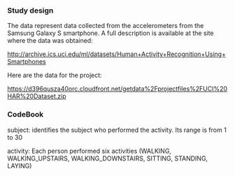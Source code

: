 ### Study design

The data represent data collected from the accelerometers from the Samsung Galaxy S smartphone. A full description is available at the site where the data was obtained: 

http://archive.ics.uci.edu/ml/datasets/Human+Activity+Recognition+Using+Smartphones 

Here are the data for the project: 

https://d396qusza40orc.cloudfront.net/getdata%2Fprojectfiles%2FUCI%20HAR%20Dataset.zip 


### CodeBook

subject: identifies the subject who performed the activity. Its range is from 1 to 30

activity: Each person performed six activities (WALKING, WALKING_UPSTAIRS, WALKING_DOWNSTAIRS, SITTING, STANDING, LAYING)
